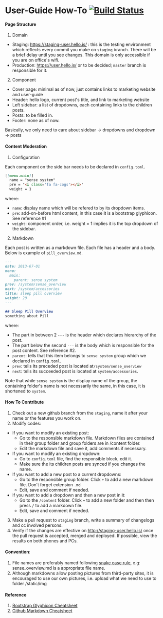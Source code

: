 # User-Guide How-To [![Build Status](https://magnum.travis-ci.com/hello/user-guide.svg?token=NdRqowShjfz5GNB6DGXR&branch=staging)](https://magnum.travis-ci.com/hello/user-guide)

####  Page Structure

1. Domain
  - Staging: https://staging-user.hello.is/ : this is the testing environment which reflects every commit you make on `staging` branch. There will be a brief delay until you see changes. This domain is only accessible if you are on office's wifi.
  - Production: https://user.hello.is/ or to be decided; `master` branch is responsible for it.

2. Component
  - Cover page: minimal as of now, just contains links to marketing website and user-guide
  - Header: hello logo, current post's title, and link to marketing website
  - Left sidebar: a list of dropdowns, each containing links to the children posts.
  - Posts: to be filled in.
  - Footer: none as of now.
  
  Basically, we only need to care about sidebar -> dropdowns and dropdown -> posts
 
#### Content Moderation

1. Configuration

  Each component on the side bar needs to be declared in `config.toml`. 
  ```md
  [[menu.main]]
    name = "sense system"
    pre = "<i class='fa fa-cogs'></i>"
    weight = 1
  ```
where:
  - `name`: display name which will be refered to by its dropdown items.
  - `pre`: add-on-before html content, in this case it is a bootstrap glyphicon. See reference #1
  - `weight`: component order, i.e. weight = 1 implies it is the top dropdown of the sidebar.

2. Markdown

  Each post is written as a markdown file. 
  Each file has a header and a body. Below is example of `pill_overview.md`.
  
  ```md
  ---
  date: 2013-07-01
  menu:
    main:
      parent: sense system
  prev: /system/sense_overview
  next: /system/accessories
  title: sleep pill overview
  weight: 20
  ---

  ## Sleep Pill Overview
  something about Pill
  ```
  where:
  - The part in between 2 `---` is the header which declares hierarchy of the post.
  - The part below the second `---` is the body which is responsible for the post content. See reference #2.
  - `parent`: tells that this item belongs to `sense system` group which we declared in `config.toml`. 
  - `prev`: tells its preceded post is located at`/system/sense_overview` 
  - `next`: tells its succeeded post is located at `system/accessories`. 
 
  Note that while `sense system` is the display name of the group, the containing folder's name is not necessarily   the same, in this case, it is shortened to `system`.

#### How To Contribute

1. Check out a new github branch from the `staging`, name it after your name or the features you work on.
2. Modify codes:
  - If you want to modify an existing post: 
    - Go to the responsible markdown file. Markdown files are contained in their group folder and group folders are in /content folder.
    - Edit the markdown file and save it, add comments if necessary.
  - If you want to modify an existing dropdown:
    - Go to `config.toml` file, find the responsible block, edit it.
    -  Make sure the its children posts are synced if you changes the name.
  - If you want to add a new post to a current dropdowns:
    - Go to the responsible group folder. Click `+` to add a new markdown file. Don't forget extension `.md`
    - Edit, save and comment if needed.
  - If you want to add a dropdown and then a new post in it:
    - Go to the `/content` folder. Click `+` to add a new folder and then then press `/` to add a markdown file.
    - Edit, save and comment if needed.
3. Make a pull request to `staging` branch, write a summary of changelogs and cc involved persons.
4. Verify if the changes are effective on http://staging-user.hello.is/ once the pull request is accepted, merged and deployed. If possible, view the results on both phones and PCs.

#### Convention:

1. File names are preferably named following [snake case rule](http://en.wikipedia.org/wiki/Snake_case), e.g: sense_overview.md is a appropriate file name.
2. Although markdowns allow posting pictures from third-party sites, it is encouraged to use our own pictures, i.e. upload what we need to use to folder /static/img 

#### Reference

1. [Bootstrap Glyphicon Cheatsheet](http://fortawesome.github.io/Font-Awesome/icons/)
2. [Github Markdown Cheatsheet](https://github.com/adam-p/markdown-here/wiki/Markdown-Cheatsheet)
